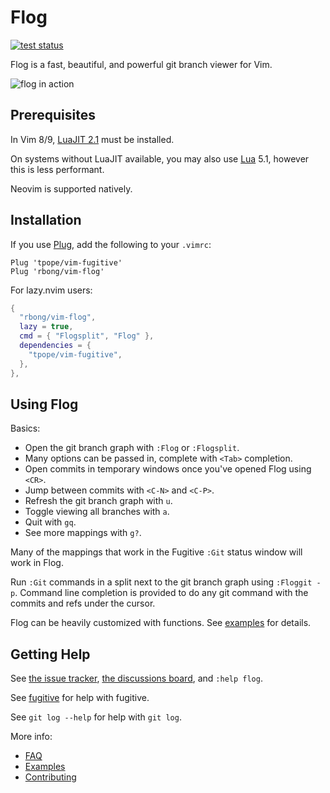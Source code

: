 # Flog

[![test status](https://github.com/rbong/vim-flog/actions/workflows/test.yml/badge.svg?branch=master)](https://github.com/rbong/vim-flog/actions)

Flog is a fast, beautiful, and powerful git branch viewer for Vim.

![flog in action](img/screen-graph.png)

## Prerequisites

In Vim 8/9, [LuaJIT 2.1](https://luajit.org/download.html) must be installed.

On systems without LuaJIT available, you may also use [Lua](https://www.lua.org/) 5.1,
however this is less performant.

Neovim is supported natively.

## Installation

If you use [Plug](https://github.com/junegunn/vim-plug), add the following to your `.vimrc`:

```vim
Plug 'tpope/vim-fugitive'
Plug 'rbong/vim-flog'
```

For lazy.nvim users:

```lua
{
  "rbong/vim-flog",
  lazy = true,
  cmd = { "Flogsplit", "Flog" },
  dependencies = {
    "tpope/vim-fugitive",
  },
},
```

## Using Flog

Basics:
- Open the git branch graph with `:Flog` or `:Flogsplit`.
- Many options can be passed in, complete with `<Tab>` completion.
- Open commits in temporary windows once you've opened Flog using `<CR>`.
- Jump between commits with `<C-N>` and `<C-P>`.
- Refresh the git branch graph with `u`.
- Toggle viewing all branches with `a`.
- Quit with `gq`.
- See more mappings with `g?`.

Many of the mappings that work in the Fugitive `:Git` status window will work in Flog.

Run `:Git` commands in a split next to the git branch graph using `:Floggit -p`.
Command line completion is provided to do any git command with the commits and refs under the cursor.

Flog can be heavily customized with functions.
See [examples](EXAMPLES.md) for details.

## Getting Help

See [the issue tracker](https://github.com/rbong/vim-flog/issues), [the discussions board](https://github.com/rbong/vim-flog/discussions), and `:help flog`.

See [fugitive](https://github.com/tpope/vim-fugitive) for help with fugitive.

See `git log --help` for help with `git log`.

More info:
- [FAQ](FAQ.md)
- [Examples](EXAMPLES.md)
- [Contributing](CONTRIBUTING.md)
